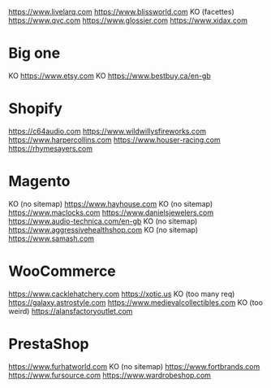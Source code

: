 https://www.livelarq.com
https://www.blissworld.com
KO (facettes) https://www.qvc.com
https://www.glossier.com
https://www.xidax.com

# Big one

KO https://www.etsy.com
KO https://www.bestbuy.ca/en-gb

# Shopify

https://c64audio.com
https://www.wildwillysfireworks.com
https://www.harpercollins.com
https://www.houser-racing.com
https://rhymesayers.com

# Magento

KO (no sitemap) https://www.hayhouse.com
KO (no sitemap) https://www.maclocks.com
https://www.danielsjewelers.com
https://www.audio-technica.com/en-gb
KO (no sitemap) https://www.aggressivehealthshop.com
KO (no sitemap) https://www.samash.com

# WooCommerce

https://www.cacklehatchery.com
https://xotic.us
KO (too many req) https://galaxy.astrostyle.com
https://www.medievalcollectibles.com
KO (too weird) https://alansfactoryoutlet.com

# PrestaShop

https://www.furhatworld.com
KO (no sitemap) https://www.fortbrands.com
https://www.fursource.com
https://www.wardrobeshop.com
